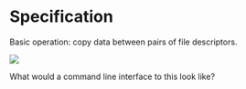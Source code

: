 # Specification #

Basic operation: copy data between pairs of file descriptors.

<div class="diagram">
  <img class="pipe-bundle" src="images/pipe-bundle.png" />
</div>

What would a command line interface to this look like?

